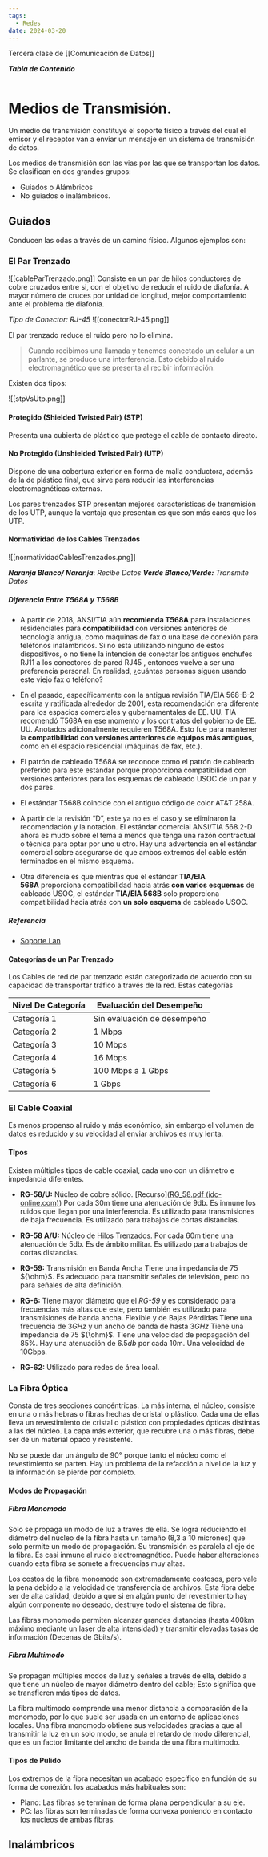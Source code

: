 ```yaml
---
tags:
  - Redes
date: 2024-03-20
---
```


Tercera clase de [[Comunicación de Datos]]

***Tabla de Contenido***

```table-of-contents
```

# Medios de Transmisión.
Un medio de transmisión constituye el soporte físico a través del cual el emisor y el receptor van a enviar un mensaje en un sistema de transmisión de datos.

Los medios de transmisión son las vias por las que se transportan los datos. Se clasifican en dos grandes grupos:

- Guiados o Alámbricos
- No guiados o inalámbricos.

## Guiados
Conducen las odas a través de un camino físico. Algunos ejemplos son:
### El Par Trenzado
![[cableParTrenzado.png]]
Consiste en un par de hilos conductores de cobre cruzados entre si, con el objetivo de reducir el ruido de diafonía. A mayor número de cruces por unidad de longitud, mejor comportamiento ante el problema de diafonía.

*Tipo de Conector: RJ-45*
![[conectorRJ-45.png]]

El par trenzado reduce el ruido pero no lo elimina.

> Cuando recibimos una llamada y tenemos conectado un celular a un parlante, se produce una interferencia. Esto debido al ruido electromagnético que se presenta al recibir información.

Existen dos tipos:

![[stpVsUtp.png]]
#### Protegido (Shielded Twisted Pair) (STP)
Presenta una cubierta de plástico que protege el cable de contacto directo. 
#### No Protegido (Unshielded Twisted Pair) (UTP)

Dispone de una cobertura exterior en forma de malla conductora, además de la de plástico final, que sirve para reducir las interferencias electromagnéticas externas.

Los pares trenzados STP presentan mejores características de transmisión de los UTP, aunque la ventaja que presentan es que son más caros que los UTP.

#### Normatividad de los Cables Trenzados
![[normatividadCablesTrenzados.png]]

***Naranja Blanco/ Naranja***: *Recibe Datos*
***Verde Blanco/Verde:*** *Transmite Datos*
##### Diferencia Entre T568A y T568B

- A partir de 2018, ANSI/TIA aún **recomienda T568A** para instalaciones residenciales para **compatibilidad** con versiones anteriores de tecnología antigua, como máquinas de fax o una base de conexión para teléfonos inalámbricos. Si no está utilizando ninguno de estos dispositivos, o no tiene la intención de conectar los antiguos enchufes RJ11 a los conectores de pared RJ45 , entonces vuelve a ser una preferencia personal. En realidad, ¿cuántas personas siguen usando este viejo fax o teléfono?

- En el pasado, específicamente con la antigua revisión TIA/EIA 568-B-2 escrita y ratificada alrededor de 2001, esta recomendación era diferente para los espacios comerciales y gubernamentales de EE. UU. TIA recomendó T568A en ese momento y los contratos del gobierno de EE. UU. Anotados adicionalmente requieren T568A. Esto fue para mantener la **compatibilidad con versiones anteriores de equipos más antiguos**, como en el espacio residencial (máquinas de fax, etc.).

- El patrón de cableado T568A se reconoce como el patrón de cableado preferido para este estándar porque proporciona compatibilidad con versiones anteriores para los esquemas de cableado USOC de un par y dos pares.

- El estándar T568B coincide con el antiguo código de color AT&T 258A.

- A partir de la revisión “D”, este ya no es el caso y se eliminaron la recomendación y la notación. El estándar comercial ANSI/TIA 568.2-D ahora es mudo sobre el tema a menos que tenga una razón contractual o técnica para optar por uno u otro. Hay una advertencia en el estándar comercial sobre asegurarse de que ambos extremos del cable estén terminados en el mismo esquema.

- Otra diferencia es que mientras que el estándar **TIA/EIA 568A** proporciona compatibilidad hacia atrás **con varios esquemas** de cableado USOC, el estándar **TIA/EIA 568B** solo proporciona compatibilidad hacia atrás con **un solo esquema** de cableado USOC.
##### Referencia
- [Soporte Lan](https://soportelan.com/2022/06/11/diferencia-entre-t568a-y-t568b/)

#### Categorías de un Par Trenzado

Los Cables de red de par trenzado están categorizado de acuerdo con su capacidad de transportar tráfico a través de la red. Estas categorías

| Nivel De Categoría | Evaluación del Desempeño |
| ---- | ---- |
| Categoría 1 | Sin evaluación de desempeño |
| Categoría 2 | 1 Mbps |
| Categoría 3 | 10 Mbps |
| Categoría 4 | 16 Mbps |
| Categoría 5 | 100 Mbps a 1 Gbps |
| Categoría 6 | 1 Gbps |
### El Cable Coaxial

Es menos propenso al ruido y más económico, sin embargo el volumen de datos es reducido y su velocidad al enviar archivos es muy lenta.

#### TIpos
Existen múltiples tipos de cable coaxial, cada uno con un diámetro e impedancia diferentes.

- **RG-58/U:** Núcleo de cobre sólido.
		[Recurso]([RG_58.pdf (idc-online.com)](https://www.idc-online.com/technical_references/pdfs/data_communications/RG_58.pdf))
		Por cada 30m tiene una atenuación de 9db.
		Es inmune los ruidos que llegan por una interferencia.
		Es utilizado para transmisiones de baja frecuencia.
		Es utilizado para trabajos de cortas distancias.

- **RG-58 A/U:** Núcleo de Hilos Trenzados.
		Por cada 60m tiene una atenuación de 5db.
		Es de ámbito militar.
		Es utilizado para trabajos de cortas distancias.
		
- **RG-59:** Transmisión en Banda Ancha
		Tiene una impedancia de 75 ${\ohm}$.
		Es adecuado para transmitir señales de televisión, pero no para señales de alta definición.

- **RG-6:** Tiene mayor diámetro que el *RG-59* y es considerado para frecuencias más altas que este, pero también es utilizado para transmisiones de banda ancha.
		Flexible y de Bajas Pérdidas
		Tiene una frecuencia de $3GHz$ y un ancho de banda de hasta $3GHz$
		Tiene una impedancia de 75 ${\ohm}$.
		Tiene una velocidad de propagación del 85%.
		Hay una atenuación de $6.5db$ por cada 10m.
		Una velocidad de 10Gbps.

- **RG-62:** Utilizado para redes de área local.
### La Fibra Óptica

Consta de tres secciones concéntricas. La más interna, el núcleo, consiste en una o más hebras o fibras hechas de cristal o plástico. Cada una de ellas lleva un revestimiento de cristal o plástico con propiedades ópticas distintas a las del núcleo. La capa más exterior, que recubre una o más fibras, debe ser de un material opaco y resistente.

No se puede dar un ángulo de 90° porque tanto el núcleo como el revestimiento se parten. Hay un problema de la refacción a nivel de la luz y la información se pierde por completo.

#### Modos de Propagación

##### Fibra Monomodo
Solo se propaga un modo de luz a través de ella. Se logra reduciendo el diámetro del núcleo de la fibra hasta un tamaño (8,3 a 10 micrones) que solo permite un modo de propagación. Su transmisión es paralela al eje de la fibra. Es casi inmune al ruido electromagnético. Puede haber alteraciones cuando esta fibra se somete a frecuencias muy altas.

Los costos de la fibra monomodo son extremadamente costosos, pero vale la pena debido a la velocidad de transferencia de archivos. Esta fibra debe ser de alta calidad, debido a que si en algún punto del revestimiento hay algún componente no deseado, destruye todo el sistema de fibra.

Las fibras monomodo permiten alcanzar grandes distancias (hasta 400km máximo mediante un laser de alta intensidad) y transmitir elevadas tasas de información (Decenas de Gbits/s).
##### Fibra Multimodo
Se propagan múltiples modos de luz y señales a través de ella, debido a que tiene un núcleo de mayor diámetro dentro del cable; Esto significa que se transfieren más tipos de datos. 

La fibra multimodo comprende una menor distancia a comparación de la monomodo, por lo que suele ser usada en un entorno de aplicaciones locales. Una fibra monomodo obtiene sus velocidades gracias a que al transmitir la luz en un solo modo, se anula el retardo de modo diferencial, que es un factor limitante del ancho de banda de una fibra multimodo.

#### Tipos de Pulido
Los extremos de la fibra necesitan un acabado específico en función de su forma de conexión. los acabados más habituales son:

- Plano: Las fibras se terminan de forma plana perpendicular a su eje.
- PC: las fibras son terminadas de forma convexa poniendo en contacto los nucleos de ambas fibras.
## Inalámbricos
